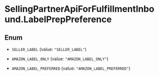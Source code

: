 # SellingPartnerApiForFulfillmentInbound.LabelPrepPreference

## Enum


* `SELLER_LABEL` (value: `"SELLER_LABEL"`)

* `AMAZON_LABEL_ONLY` (value: `"AMAZON_LABEL_ONLY"`)

* `AMAZON_LABEL_PREFERRED` (value: `"AMAZON_LABEL_PREFERRED"`)


